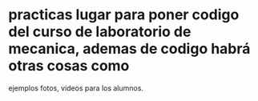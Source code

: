 # practicas lugar para poner codigo del curso de laboratorio de mecanica, ademas de codigo habrá otras cosas como
ejemplos fotos, videos para los alumnos.
